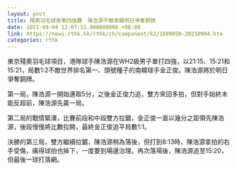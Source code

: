 ```yaml
---
layout: post
title: 殘奧羽毛球男單四強賽　陳浩源不敵南韓明日爭奪銅牌
date: 2021-09-04 12:07:51.000000000 +08:00
link: https://news.rthk.hk/rthk/ch/component/k2/1609050-20210904.htm
categories: rthk
---
```


東京殘奧羽毛球項目，港隊球手陳浩源在WH2級男子單打四強，以21:15、15:21和15:21，局數1:2不敵世界排名第一、頭號種子的南韓球手金正俊。陳浩源將於明日爭奪銅牌。

第一局，陳浩源一開始連取5分，之後金正俊力追，雙方來回多拍，但對手始終未能反超前，陳浩源先贏一局。

第二局的戰情緊湊，比賽前段和中段雙方拉鋸，金正俊一直以幾分之距領先陳浩源，後段慢慢將比數拉開，最終金正俊追平局數1:1。

決勝的第三局，雙方繼續拉鋸，陳浩源稍為落後，但打到8:13時，陳浩源拿拍的右手受傷，痛得球拍也掉下，一度要到場邊治理。再次落場後，陳浩源追至15:20，但最後一球打落網。
